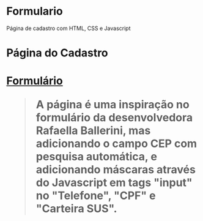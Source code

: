 # Formulario
Página de cadastro com HTML, CSS e Javascript

<h1> Página  do Cadastro <h1>
  <a href="https://delucca7.github.io/Formulario-Javascript-HTML-CSS/Formulario.html">Formulário</a>
  <blockquote>A página é uma inspiração no formulário da desenvolvedora Rafaella Ballerini,
  mas adicionando o campo CEP com pesquisa automática, e adicionando máscaras através do Javascript 
  em tags "input" no "Telefone", "CPF" e "Carteira SUS".</blockquote>
